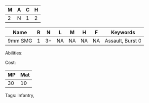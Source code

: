 
| M   | A   | C   | H   |
| --- | --- | --- | --- |
| 2   | N   | 1   | 2   |

| Name         | R   | N   | L   | M   | H   | F   | Keywords  |
| ------------ | --- | --- | --- | --- | --- | --- | --------- |
| 9mm SMG | 1   | 3+  | NA  | NA  | NA  | NA  | Assault, Burst 0 |

Abilities:



Cost:

| MP  | Mat |
| --- | --- |
| 30  | 10  |


Tags:
Infantry, 